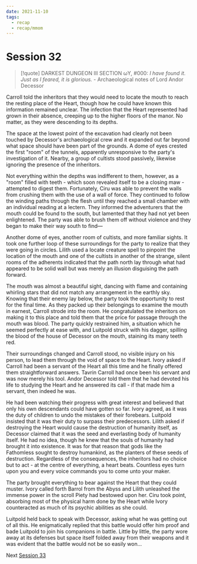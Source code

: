 ```yaml
---
date: 2021-11-10
tags:
  - recap
  - recap/mmom
---
```

# Session 32

>[!quote] DARKEST DUNGEON III
>SECTION ωY, #000:
>*I have found it. Just as I feared, it is glorious.*
>\- Archaeological notes of Lord Andor Decessor

Carroll told the inheritors that they would need to locate the mouth to reach the resting place of the Heart, though how he could have known this information remained unclear. The infection that the Heart represented had grown in their absence, creeping up to the higher floors of the manor. No matter, as they were descending to its depths.

The space at the lowest point of the excavation had clearly not been touched by Decessor's archaeological crew and it expanded out far beyond what space should have been part of the grounds. A dome of eyes crested the first "room" of the tunnels, apparently unresponsive to the party's investigation of it. Nearby, a group of cultists stood passively, likewise ignoring the presence of the inheritors.

Not everything within the depths was indifferent to them, however, as a "room" filled with teeth - which soon revealed itself to be a closing maw - attempted to digest them. Fortunately, Ciru was able to prevent the walls from crushing them with the use of a wall of force. They continued to follow the winding paths through the flesh until they reached a small chamber with an individual reading at a lectern. They informed the adventurers that the mouth could be found to the south, but lamented that they had not yet been enlightened. The party was able to brush them off without violence and they began to make their way south to find—

Another dome of eyes, another room of cultists, and more familiar sights. It took one further loop of these surroundings for the party to realize that they were going in circles. Lilith used a locate creature spell to pinpoint the location of the mouth and one of the cultists in another of the strange, silent rooms of the adherents indicated that the path north lay through what had appeared to be solid wall but was merely an illusion disguising the path forward.

The mouth was almost a beautiful sight, dancing with flame and containing whirling stars that did not match any arrangement in the earthly sky. Knowing that their enemy lay below, the party took the opportunity to rest for the final time. As they packed up their belongings to examine the mouth in earnest, Carroll strode into the room. He congratulated the inheritors on making it to this place and told them that the price for passage through the mouth was blood. The party quickly restrained him, a situation which he seemed perfectly at ease with, and Luitpold struck with his dagger, spilling the blood of the house of Decessor on the mouth, staining its many teeth red.

Their surroundings changed and Carroll stood, no visible injury on his person, to lead them through the void of space to the Heart. Ivory asked if Carroll had been a servant of the Heart all this time and he finally offered them straightforward answers. Tavrin Carroll had once been his servant and was now merely his tool. Andor Decessor told them that he had devoted his life to studying the Heart and he answered its call - if that made him a servant, then indeed he was.

He had been watching their progress with great interest and believed that only his own descendants could have gotten so far. Ivory agreed, as it was the duty of children to undo the mistakes of their forebears. Luitpold insisted that it was their duty to surpass their predecessors. Lilith asked if destroying the Heart would cause the destruction of humanity itself, as Decessor claimed that it was the seed and everlasting body of humanity itself. He had no idea, though he knew that the souls of humanity had brought it into existence. It was for that reason that gods like the Fathomless sought to destroy humankind, as the planters of these seeds of destruction. Regardless of the consequences, the inheritors had no choice but to act - at the centre of everything, a heart beats. Countless eyes turn upon you and every voice commands you to come unto your maker.

The party brought everything to bear against the Heart that they could muster. Ivory called forth Barrol from the Abyss and Lilith unleashed the immense power in the scroll Piety had bestowed upon her. Ciru took point, absorbing most of the physical harm done by the Heart while Ivory counteracted as much of its psychic abilities as she could.

Luitpold held back to speak with Decessor, asking what he was getting out of all this. He enigmatically replied that this battle would offer him proof and bade Luitpold to join his companions in battle. Little by little, the party wore away at its defenses but space itself folded away from their weapons and it was evident that the battle would not be so easily won...

Next
[Session 33](Recaps/Midnight%20Manor%20of%20Madness/Session%2033.md)